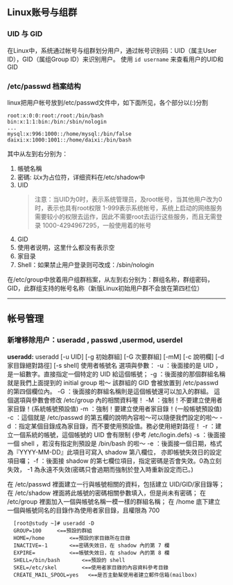 Linux账号与组群
---
### UID 与 GID

在Linux中，系统通过帐号与组群划分用户，通过帐号识别码：UID（属主User ID），GID（属组Group ID）来识别用户。
使用 `id username` 来查看用户的UID和GID

### /etc/passwd 档案结构

linux把用户帐号放到/etc/passwd文件中，如下面所见，各个部分以(:)分割

    root:x:0:0:root:/root:/bin/bash
    bin:x:1:1:bin:/bin:/sbin/nologin
    ...
    mysql:x:996:1000::/home/mysql:/bin/false
    daixi:x:1000:1001::/home/daixi:/bin/bash
   
其中从左到右分别为：

1. 帳號名稱
2. 密碼: 以x为占位符，详细资料在/etc/shadow中
3. UID
    > 注意：当UID为0时，表示系统管理员，及root帐号，当其他用户改为0时，表示也具有root权限
    > 1-999表示系统帐号，系统上启动的网络服务需要较小的权限去运作，因此不需要root去运行这些服务，而且无需登录
    > 1000-4294967295，一般使用着的帐号
4. GID
5. 使用者说明，这里什么都没有表示空
6. 家目录
7. Shell：如果禁止用户登录则可改成：/sbin/nologin

在/etc/group中放着用户组群档案，从左到右分别为：群组名称，群组密码，GID，此群组支持的帐号名称（新版Linux初始用户群不会放在第四栏位）

---------

帐号管理
---
### 新增移除用户：useradd , passwd ,usermod, userdel
**useradd:**
useradd [-u UID] [-g 初始群組] [-G 次要群組] [-mM] [-c 說明欄] [-d 家目錄絕對路徑] [-s shell] 使用者帳號名
選項與參數：
-u  ：後面接的是 UID ，是一組數字。直接指定一個特定的 UID 給這個帳號；
-g  ：後面接的那個群組名稱就是我們上面提到的 initial group 啦～
      該群組的 GID 會被放置到 /etc/passwd 的第四個欄位內。
-G  ：後面接的群組名稱則是這個帳號還可以加入的群組。
      這個選項與參數會修改 /etc/group 內的相關資料喔！
-M  ：強制！不要建立使用者家目錄！(系統帳號預設值)
-m  ：強制！要建立使用者家目錄！(一般帳號預設值)
-c  ：這個就是 /etc/passwd 的第五欄的說明內容啦～可以隨便我們設定的啦～
-d  ：指定某個目錄成為家目錄，而不要使用預設值。務必使用絕對路徑！
-r  ：建立一個系統的帳號，這個帳號的 UID 會有限制 (參考 /etc/login.defs)
-s  ：後面接一個 shell ，若沒有指定則預設是 /bin/bash 的啦～
-e  ：後面接一個日期，格式為『YYYY-MM-DD』此項目可寫入 shadow 第八欄位，
      亦即帳號失效日的設定項目囉；
-f  ：後面接 shadow 的第七欄位項目，指定密碼是否會失效。0為立刻失效，
      -1 為永遠不失效(密碼只會過期而強制於登入時重新設定而已。)
      
在 /etc/passwd 裡面建立一行與帳號相關的資料，包括建立 UID/GID/家目錄等；
在 /etc/shadow 裡面將此帳號的密碼相關參數填入，但是尚未有密碼；
在 /etc/group 裡面加入一個與帳號名稱一模一樣的群組名稱；
在 /home 底下建立一個與帳號同名的目錄作為使用者家目錄，且權限為 700
      
      [root@study ~]# useradd -D
      GROUP=100		<==預設的群組
      HOME=/home		<==預設的家目錄所在目錄
      INACTIVE=-1		<==密碼失效日，在 shadow 內的第 7 欄
      EXPIRE=			<==帳號失效日，在 shadow 內的第 8 欄
      SHELL=/bin/bash		<==預設的 shell
      SKEL=/etc/skel		<==使用者家目錄的內容資料參考目錄
      CREATE_MAIL_SPOOL=yes   <==是否主動幫使用者建立郵件信箱(mailbox)
